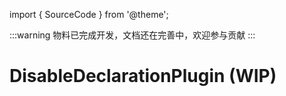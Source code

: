 import { SourceCode } from '@theme';

:::warning
物料已完成开发，文档还在完善中，欢迎参与贡献
:::

# DisableDeclarationPlugin (WIP)

<SourceCode href="https://github.com/bytedance/flowgram.ai/tree/main/packages/materials/form-materials/src/plugins/disable-declaration-plugin" />
